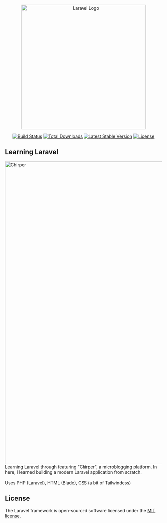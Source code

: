 <p align="center"><a href="https://laravel.com" target="_blank"><img src="https://raw.githubusercontent.com/laravel/art/master/logo-lockup/5%20SVG/2%20CMYK/1%20Full%20Color/laravel-logolockup-cmyk-red.svg" width="400" alt="Laravel Logo"></a></p>

<p align="center">
<a href="https://github.com/laravel/framework/actions"><img src="https://github.com/laravel/framework/workflows/tests/badge.svg" alt="Build Status"></a>
<a href="https://packagist.org/packages/laravel/framework"><img src="https://img.shields.io/packagist/dt/laravel/framework" alt="Total Downloads"></a>
<a href="https://packagist.org/packages/laravel/framework"><img src="https://img.shields.io/packagist/v/laravel/framework" alt="Latest Stable Version"></a>
<a href="https://packagist.org/packages/laravel/framework"><img src="https://img.shields.io/packagist/l/laravel/framework" alt="License"></a>
</p>

## Learning Laravel

<img width="975" alt="Chirper" src="https://user-images.githubusercontent.com/16698267/223066072-04dcd836-509b-43ee-a69e-1e185f23fe04.png">
<br/>
Learning Laravel through featuring "Chirper", a microblogging platform.
In here, I learned building a modern Laravel application from scratch. 
<br/><br/>
Uses PHP (Laravel), HTML (Blade), CSS (a bit of Tailwindcss)

## License

The Laravel framework is open-sourced software licensed under the [MIT license](https://opensource.org/licenses/MIT).
